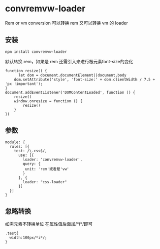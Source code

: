 # convremvw-loader

Rem or vm conversion
可以转换 rem 又可以转换 vm 的 loader 

## 安装

```
npm install convremvw-loader
```

默认转换 rem，如果是 rem 还需引入来进行根元素font-size的变化

```
function resize() {
      let dom = document.documentElement||document.body
    dom.setAttribute('style', 'font-size:' + dom.clientWidth / 7.5 + 'px !important');
}
document.addEventListener('DOMContentLoaded', function () {
    resize()
    window.onresize = function () {
        resize()
    }
})
```
## 参数
```
module: {
  rules: [{
    test: /\.css$/,
      use: [{
        loader: 'convremvw-loader',
        query: {
         unit: 'rem'或者是'vw'
        }
      }, {
        loader: "css-loader"
      }]
  }]
}
```
## 忽略转换
如需元素不转换单位 在属性值后面加\/\*i\*\/即可
```
.test{
  width:100px/*i*/;
}
```
